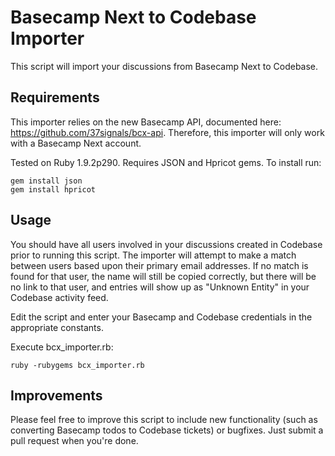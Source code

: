 # Basecamp Next to Codebase Importer

This script will import your discussions from Basecamp Next to Codebase.

## Requirements

This importer relies on the new Basecamp API, documented here: 
https://github.com/37signals/bcx-api. Therefore, this importer will only work
with a Basecamp Next account. 

Tested on Ruby 1.9.2p290. Requires JSON and Hpricot gems. To install run:

    gem install json
    gem install hpricot

## Usage

You should have all users involved in your discussions created in Codebase 
prior to running this script. The importer will attempt to make a match between
users based upon their primary email addresses. If no match is found for that
user, the name will still be copied correctly, but there will be no link to
that user, and entries will show up as "Unknown Entity" in your Codebase
activity feed.

Edit the script and enter your Basecamp and Codebase credentials in the 
appropriate constants.

Execute bcx_importer.rb:

`ruby -rubygems bcx_importer.rb`

## Improvements

Please feel free to improve this script to include new functionality (such as
converting Basecamp todos to Codebase tickets) or bugfixes. Just submit a pull
request when you're done.